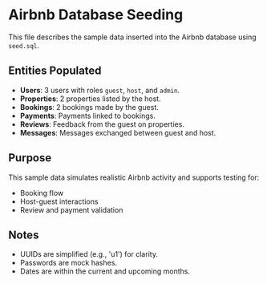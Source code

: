 # Airbnb Database Seeding

This file describes the sample data inserted into the Airbnb database using `seed.sql`.

## Entities Populated

- **Users**: 3 users with roles `guest`, `host`, and `admin`.
- **Properties**: 2 properties listed by the host.
- **Bookings**: 2 bookings made by the guest.
- **Payments**: Payments linked to bookings.
- **Reviews**: Feedback from the guest on properties.
- **Messages**: Messages exchanged between guest and host.

## Purpose

This sample data simulates realistic Airbnb activity and supports testing for:
- Booking flow
- Host-guest interactions
- Review and payment validation

## Notes

- UUIDs are simplified (e.g., 'u1') for clarity.
- Passwords are mock hashes.
- Dates are within the current and upcoming months.
